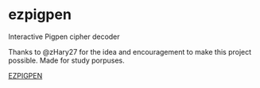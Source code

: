 # ezpigpen
 Interactive Pigpen cipher decoder

Thanks to @zHary27 for the idea and encouragement to make this project possible.
Made for study porpuses.

<a href="https://michaelcalb.github.io/ezpigpen/
">EZPIGPEN</a>

